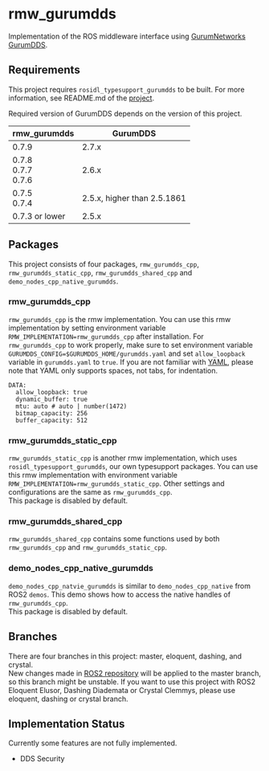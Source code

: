# rmw_gurumdds
Implementation of the ROS middleware interface using [GurumNetworks GurumDDS](http://www.gurum.cc).

## Requirements
This project requires `rosidl_typesupport_gurumdds` to be built. For more information, see README.md of the [project](https://github.com/ros2/rosidl_typesupport_gurumdds).

Required version of GurumDDS depends on the version of this project.

| rmw_gurumdds            | GurumDDS                    |
|-------------------------|-----------------------------|
| 0.7.9                   | 2.7.x                       |
| 0.7.8<br>0.7.7<br>0.7.6 | 2.6.x                       |
| 0.7.5<br>0.7.4          | 2.5.x, higher than 2.5.1861 |
| 0.7.3 or lower          | 2.5.x                       |

## Packages
This project consists of four packages, `rmw_gurumdds_cpp`, `rmw_gurumdds_static_cpp`, `rmw_gurumdds_shared_cpp` and `demo_nodes_cpp_native_gurumdds`.

### rmw_gurumdds_cpp
`rmw_gurumdds_cpp` is the rmw implementation. You can use this rmw implementation by setting environment variable `RMW_IMPLEMENTATION=rmw_gurumdds_cpp` after installation. For `rmw_gurumdds_cpp` to work properly, make sure to set environment variable `GURUMDDS_CONFIG=$GURUMDDS_HOME/gurumdds.yaml` and set `allow_loopback` variable in `gurumdds.yaml` to `true`. If you are not familiar with [YAML](https://yaml.org/), please note that YAML only supports spaces, not tabs, for indentation.  

```
DATA:
  allow_loopback: true
  dynamic_buffer: true
  mtu: auto # auto | number(1472)
  bitmap_capacity: 256
  buffer_capacity: 512
```

### rmw_gurumdds_static_cpp
`rmw_gurumdds_static_cpp` is another rmw implementation, which uses `rosidl_typesupport_gurumdds`, our own typesupport packages. You can use this rmw implementation with environment variable `RMW_IMPLEMENTATION=rmw_gurumdds_static_cpp`. Other settings and configurations are the same as `rmw_gurumdds_cpp`.  
This package is disabled by default.

### rmw_gurumdds_shared_cpp
`rmw_gurumdds_shared_cpp` contains some functions used by both `rmw_gurumdds_cpp` and `rmw_gurumdds_static_cpp`.

### demo_nodes_cpp_native_gurumdds
`demo_nodes_cpp_natvie_gurumdds` is similar to `demo_nodes_cpp_native` from ROS2 `demos`. This demo shows how to access the native handles of `rmw_gurumdds_cpp`.  
This package is disabled by default.

## Branches
There are four branches in this project: master, eloquent, dashing, and crystal.  
New changes made in [ROS2 repository](https://github.com/ros2) will be applied to the master branch, so this branch might be unstable.
If you want to use this project with ROS2 Eloquent Elusor, Dashing Diademata or Crystal Clemmys, please use eloquent, dashing or crystal branch.

## Implementation Status
Currently some features are not fully implemented.
- DDS Security
